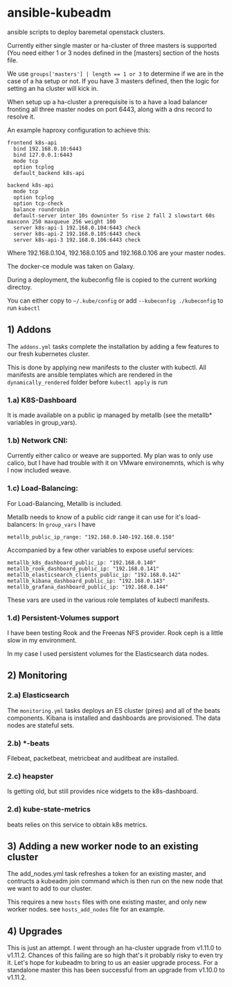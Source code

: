# ansible-kubeadm

ansible scripts to deploy baremetal openstack clusters.

Currently either single master or ha-cluster of three masters is supported (You need either 1 or 3 nodes defined in the [masters] section of the hosts file.

We use `groups['masters'] | length == 1 or 3` to determine if we are in the case of a ha setup or not. If you have 3 masters defined, then the logic for setting an ha cluster will kick in.

When setup up a ha-cluster a prerequisite is to a have a load balancer fronting all three master nodes on port 6443, along with a dns record to resolve it.

An example haproxy configuration to achieve this:

```
frontend k8s-api
  bind 192.168.0.10:6443
  bind 127.0.0.1:6443
  mode tcp
  option tcplog
  default_backend k8s-api

backend k8s-api
  mode tcp
  option tcplog
  option tcp-check
  balance roundrobin
  default-server inter 10s downinter 5s rise 2 fall 2 slowstart 60s maxconn 250 maxqueue 256 weight 100
  server k8s-api-1 192.168.0.104:6443 check
  server k8s-api-2 192.168.0.105:6443 check
  server k8s-api-3 192.168.0.106:6443 check
```
Where 192.168.0.104, 192.168.0.105 and 192.168.0.106 are your master nodes.

The docker-ce module was taken on Galaxy.

During a deployment, the kubeconfig file is copied to the current working directoy.

You can either copy to `~/.kube/config` or add `--kubeconfig ./kubeconfig` to run `kubectl`

## 1) Addons 

The `addons.yml` tasks complete the installation by adding a few features to our fresh kubernetes cluster.

This is done by applying new manifests to the cluster with kubectl. All manifests are ansible templates which are rendered in the `dynamically_rendered` folder before `kubectl apply` is run

### 1.a) K8S-Dashboard

It is made available on a public ip managed by metallb (see the metallb* variables in group_vars).

### 1.b) Network CNI:
Currently either calico or weave are supported. My plan was to only use calico, but I have had trouble with it on VMware environemnts, which is why I now included weave.

### 1.c) Load-Balancing:

For Load-Balancing, Metallb is included.

Metallb needs to know of a public cidr range it can use for it's load-balancers:
In `group_vars` I have

`metallb_public_ip_range: "192.168.0.140-192.168.0.150"`

Accompanied by a few other variables to expose useful services:

```
metallb_k8s_dashboard_public_ip: "192.168.0.140"
metallb_rook_dashboard_public_ip: "192.168.0.141"
metallb_elasticsearch_clients_public_ip: "192.168.0.142"
metallb_kibana_dashboard_public_ip: "192.168.0.143"
metallb_grafana_dashboard_public_ip: "192.168.0.144"
```

These vars are used in the various role templates of kubectl manifests.


### 1.d) Persistent-Volumes support

I have been testing Rook and the Freenas NFS provider.
Rook ceph is a little slow in my environment.

In my case I used persistent volumes for the Elasticsearch data nodes.

## 2) Monitoring

### 2.a) Elasticsearch

The `monitoring.yml` tasks deploys an ES cluster (pires) and all of the beats components. Kibana is installed and dashboards are provisioned. The data nodes are stateful sets.

### 2.b) *-beats

Filebeat, packetbeat, metricbeat and auditbeat are installed.

### 2.c) heapster

Is getting old, but still provides nice widgets to the k8s-dashboard.

### 2.d) kube-state-metrics

beats relies on this service to obtain k8s metrics.

## 3) Adding a new worker node to an existing cluster

The add_nodes.yml task refreshes a token for an existing master, and contructs a kubeadm join command which is then run on the new node that we want to add to our cluster.

This requires a new `hosts` files with one existing master, and only new worker nodes. see `hosts_add_nodes` file for an example.


## 4) Upgrades

This is just an attempt. I went through an ha-cluster upgrade from v1.11.0 to v1.11.2. Chances of this failing are so high that's it probably risky to even try it. Let's hope for kubeadm to bring to us an easier upgrade process.
For a standalone master this has been successful from an upgrade from v1.10.0 to v1.11.2.
